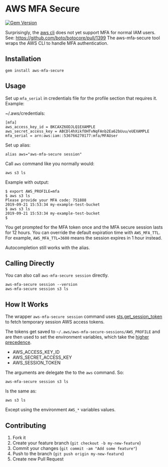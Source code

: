 # AWS MFA Secure

[![Gem Version](https://badge.fury.io/rb/aws-mfa-secure.png)](http://badge.fury.io/rb/aws-mfa-secure)

Surprisingly, the [aws cli](https://docs.aws.amazon.com/cli/latest/reference/) does not yet support MFA for normal IAM users. See: https://github.com/boto/botocore/pull/1399  The aws-mfa-secure tool wraps the AWS CLI to handle MFA authentication.

## Installation

    gem install aws-mfa-secure

## Usage

Set up `mfa_serial` in credentials file for the profile section that requires it. Example:

~/.aws/credentials:

    [mfa]
    aws_access_key_id = BKCAXZ6ODJLQ1EXAMPLE
    aws_secret_access_key = ABCDl4hXikfOHTvNqFAnb2Ea62bUuu/eUEXAMPLE
    mfa_serial = arn:aws:iam::536766270177:mfa/MFAUser

Set up alias:

    alias aws="aws-mfa-secure session"

Call `aws` command like you normally would:

    aws s3 ls

Example with output:

    $ export AWS_PROFILE=mfa
    $ aws s3 ls
    Please provide your MFA code: 751888
    2019-09-21 15:53:34 my-example-test-bucket
    $ aws s3 ls
    2019-09-21 15:53:34 my-example-test-bucket
    $

You get prompted for the MFA token once and the MFA secure session lasts for 12 hours. You can override the default expiration time with `AWS_MFA_TTL`. For example, `AWS_MFA_TTL=3600` means the session expires in 1 hour instead.

Autocompletion still works with the alias.

## Calling Directly

You can also call `aws-mfa-secure session` directly.

    aws-mfa-secure session --version
    aws-mfa-secure session s3 ls

## How It Works

The wrapper `aws-mfa-secure session` command uses [sts.get_session_token](https://docs.aws.amazon.com/sdk-for-ruby/v3/api/Aws/STS/Client.html#get_session_token-instance_method) to fetch temporary session AWS access tokens.

The tokens get saved to `~/.aws/aws-mfa-secure-sessions/AWS_PROFILE` and are then used to set the environment variables, which take the [higher precedence](https://docs.aws.amazon.com/cli/latest/userguide/cli-chap-configure.html#config-settings-and-precedence).

* AWS_ACCESS_KEY_ID
* AWS_SECRET_ACCESS_KEY
* AWS_SESSION_TOKEN

The arguments are delegate the to the `aws` command.  So:

    aws-mfa-secure session s3 ls

Is the same as:

    aws s3 ls

Except using the environment `AWS_*` variables values.

## Contributing

1. Fork it
2. Create your feature branch (`git checkout -b my-new-feature`)
3. Commit your changes (`git commit -am "Add some feature"`)
4. Push to the branch (`git push origin my-new-feature`)
5. Create new Pull Request
